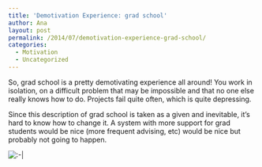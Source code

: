 ```yaml
---
title: 'Demotivation Experience: grad school'
author: Ana
layout: post
permalink: /2014/07/demotivation-experience-grad-school/
categories:
  - Motivation
  - Uncategorized
---
```

So, grad school is a pretty demotivating experience all around! You work in isolation, on a difficult problem that may be impossible and that no one else really knows how to do. Projects fail quite often, which is quite depressing.

Since this description of grad school is taken as a given and inevitable, it&#8217;s hard to know how to change it. A system with more support for grad students would be nice (more frequent advising, etc) would be nice but probably not going to happen.

<img src="http://localhost:8080/wp-includes/images/smilies/icon_neutral.gif" alt=":-|" class="wp-smiley" />